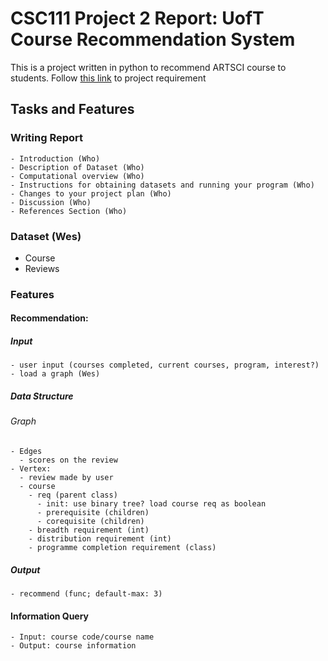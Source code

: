# CSC111 Project 2 Report: UofT Course Recommendation System

This is a project written in python to recommend ARTSCI course to students.
Follow [this link](https://www.teach.cs.toronto.edu/~csc111h/winter/assignments/project2/phase2/) to project requirement


## Tasks and Features

### Writing Report
    - Introduction (Who)
    - Description of Dataset (Who)
    - Computational overview (Who)
    - Instructions for obtaining datasets and running your program (Who)
    - Changes to your project plan (Who)
    - Discussion (Who)
    - References Section (Who)
### Dataset (Wes)
  - Course
  - Reviews
### Features
  #### Recommendation:
  ##### Input
    - user input (courses completed, current courses, program, interest?)
    - load a graph (Wes)
  ##### Data Structure
  ###### Graph
    - Edges
      - scores on the review
    - Vertex:
      - review made by user
      - course
        - req (parent class)
          - init: use binary tree? load course req as boolean
          - prerequisite (children)
          - corequisite (children)
        - breadth requirement (int)
        - distribution requirement (int)
        - programme completion requirement (class)
  ##### Output
    - recommend (func; default-max: 3)

  #### Information Query
    - Input: course code/course name
    - Output: course information
